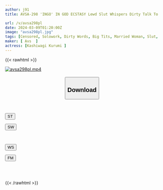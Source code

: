 ```yaml
---
author: j91
title: AVSA-298 'INGO' IN GOD ECSTASY Lewd Slut Whispers Dirty Talk To Men And Makes Their Lower Body Go Crazy With Her Explosive Body Maria Nagai

url: /v/avsa298pl
date: 2024-03-09T01:20:00Z
image: "avsa298pl.jpg"
tags: [Censored, Solowork, Dirty Words, Big Tits, Married Woman, Slut, Huge Butt	]
maker: [ Avs  ]
actress: [Kashiwagi Kurumi ]
---
```



{{< rawhtml >}}

<div class="video" data-videoid="oAPdxVKjaKUKlq">
    <a href="javascript:;">
        <img src="/v/avsa298pl/avsa298pl.jpg" width="WIDTH" height="HEIGHT" alt="avsa298pl.mp4" loading="lazy">
    </a>
</div>

<script type="text/javascript" src="https://j91.asia/asset/on-demand-st.js"></script>

<br>
  <link rel="stylesheet" href="https://j91.asia/asset/bs5.css">
  
  <center>
  <button class="btn btn-primary" type="button" data-bs-toggle="collapse" data-bs-target=".multi-collapse" aria-expanded="false" aria-controls="multiCollapseExample1 multiCollapseExample2"><h2>Download</h2></button></center>
</p>
<div class="row">
  <div class="col">
    <div class="collapse multi-collapse" id="multiCollapseExample1">
      <div class="card card-body">
	      	      <br>
<div class="buttons">  
<p><a href="https://streamtape.to/v/oAPdxVKjaKUKlq" target="_blank"><button class="btn-hover color-3"><i class="fa fa-download"></i> ST</button></a></p>
<p><a href="https://cdnwish.com/o5y9r2qds2fn" target="_blank"><button class="btn-hover color-2"><i class="fa fa-download"></i> SW</button></a></p></div>
    </div>
  </div>
</div>
  <div class="col">
    <div class="collapse multi-collapse" id="multiCollapseExample2">
      <div class="card card-body">
	      <br>
<div class="buttons">
<p><a href="https://wolfstream.tv/febpby09zj4b"><button class="btn-hover color-9"><i class="fa fa-download"></i> WS</button></a></p>
<p><a href="https://filemoon.sx/d/hmatcymi89ap"><button class="btn-hover color-8"><i class="fa fa-download"></i> FM</button></a></p></div>
<br><br>
      </div>
    </div>
  </div>
</div>

{{< /rawhtml >}}